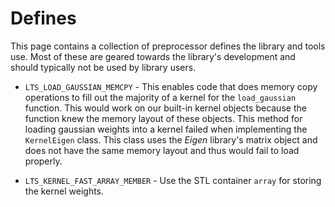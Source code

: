 # Defines
This page contains a collection of preprocessor defines the library and tools use. Most of
these are geared towards the library's development and should typically not be used by library
users.

 - `LTS_LOAD_GAUSSIAN_MEMCPY` - This enables code that does memory copy operations to fill
   out the majority of a kernel for the `load_gaussian` function. This would work on our built-in
   kernel objects because the function knew the memory layout of these objects. This method for
   loading gaussian weights into a kernel failed when implementing the `KernelEigen` class. This
   class uses the *Eigen* library's matrix object and does not have the same memory layout and
   thus would fail to load properly.

 - `LTS_KERNEL_FAST_ARRAY_MEMBER` - Use the STL container `array` for storing the kernel weights.
